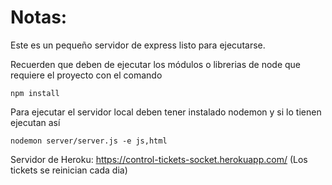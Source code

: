 # Notas:

Este es un pequeño servidor de express listo para ejecutarse.

Recuerden que deben de ejecutar los módulos o librerias de node que requiere el proyecto con el comando

```
npm install
```
Para ejecutar el servidor local deben tener instalado nodemon y si lo tienen ejecutan así

```
nodemon server/server.js -e js,html
```

Servidor de Heroku: https://control-tickets-socket.herokuapp.com/
(Los tickets se reinician cada dia)
